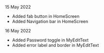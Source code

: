 
15 May 2022

- Added fab button in HomeScreen
- Added Navigation bar in HomeScreen


16 May 2022

- Added Password toggle in MyEditText
- Added error label and border in MyEditText